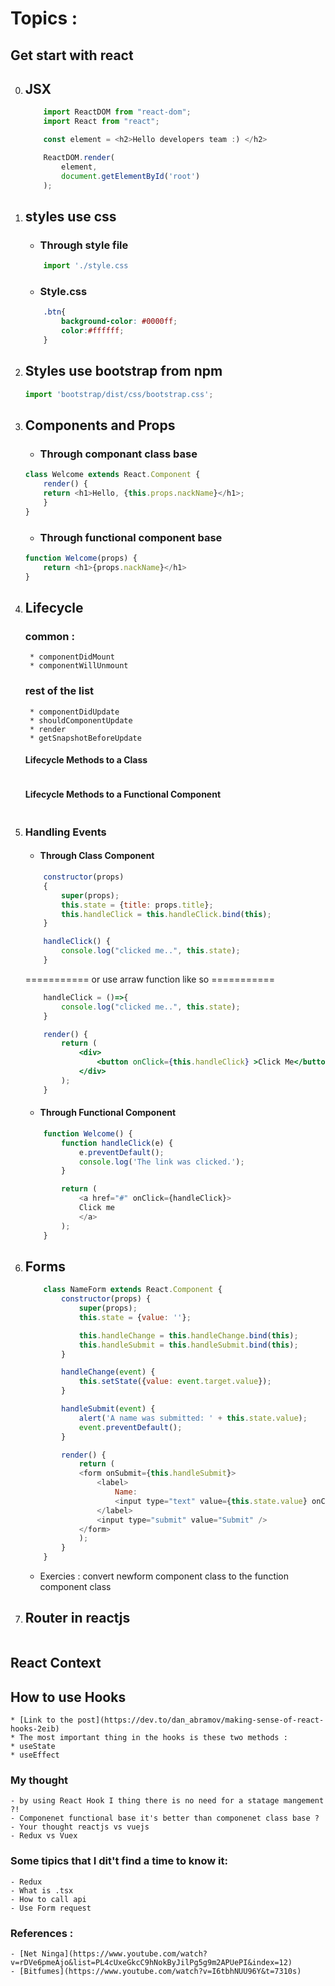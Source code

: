 # Topics :

## Get start with react
0. ## JSX
    ```js
        import ReactDOM from "react-dom";
        import React from "react";

        const element = <h2>Hello developers team :) </h2>

        ReactDOM.render(
            element,
            document.getElementById('root')
        );
    ```

1. ## styles use css
    - ### Through style file
    ```js
        import './style.css
    ```
    - ### Style.css
    ```css
        .btn{
            background-color: #0000ff;
            color:#ffffff;
        }
    ```

2. ## Styles use bootstrap from npm 
    ```js
    import 'bootstrap/dist/css/bootstrap.css';
    ```

3. ## Components and Props
    - ### Through componant class base
    ```js
    class Welcome extends React.Component {
        render() {
        return <h1>Hello, {this.props.nackName}</h1>;
        }
    }
    ```

    - ### Through functional component base
    ```js
    function Welcome(props) {
        return <h1>{props.nackName}</h1>
    }
    ```

4. ## Lifecycle 
    ### common :
        * componentDidMount
        * componentWillUnmount

    ### rest of the list
        * componentDidUpdate
        * shouldComponentUpdate
        * render
        * getSnapshotBeforeUpdate


    #### Lifecycle Methods to a Class
    ```js

    ```
    #### Lifecycle Methods to a Functional Component
    ```js

    ```

5. ### Handling Events
    - #### Through Class Component
    ```js
        constructor(props)
        {
            super(props);
            this.state = {title: props.title};
            this.handleClick = this.handleClick.bind(this);
        }

        handleClick() {
            console.log("clicked me..", this.state);
        }
    ```

    =========== or use arraw function like so ===========
    ```js
        handleClick = ()=>{
            console.log("clicked me..", this.state);
        }
    ```

    ```jsx
        render() { 
            return ( 
                <div>
                    <button onClick={this.handleClick} >Click Me</button>
                </div>
            );
        }
    ```

    - #### Through Functional Component
    ```js
        function Welcome() {
            function handleClick(e) {
                e.preventDefault();
                console.log('The link was clicked.');
            }

            return (
                <a href="#" onClick={handleClick}>
                Click me
                </a>
            );
        }
    ```

7. ## Forms
    ```js
        class NameForm extends React.Component {
            constructor(props) {
                super(props);
                this.state = {value: ''};

                this.handleChange = this.handleChange.bind(this);
                this.handleSubmit = this.handleSubmit.bind(this);
            }

            handleChange(event) {
                this.setState({value: event.target.value});
            }

            handleSubmit(event) {
                alert('A name was submitted: ' + this.state.value);
                event.preventDefault();
            }

            render() {
                return (
                <form onSubmit={this.handleSubmit}>
                    <label>
                        Name:
                        <input type="text" value={this.state.value} onChange={this.handleChange} />
                    </label>
                    <input type="submit" value="Submit" />
                </form>
                );
            }
        }
    ```
    - Exercies :
        convert newform component class to the function component class

6. ## Router in reactjs
```js

```


## React Context

## How to use Hooks
    * [Link to the post](https://dev.to/dan_abramov/making-sense-of-react-hooks-2eib)
    * The most important thing in the hooks is these two methods :
    * useState
    * useEffect

### My thought
    - by using React Hook I thing there is no need for a statage mangement ?!
    - Componenet functional base it's better than componenet class base ?
    - Your thought reactjs vs vuejs
    - Redux vs Vuex

### Some tipics that I dit't find a time to know it:
    - Redux
    - What is .tsx
    - How to call api
    - Use Form request


### References :
    - [Net Ninga](https://www.youtube.com/watch?v=rDVe6pmeAjo&list=PL4cUxeGkcC9hNokByJilPg5g9m2APUePI&index=12)
    - [Bitfumes](https://www.youtube.com/watch?v=I6tbhNUU96Y&t=7310s)